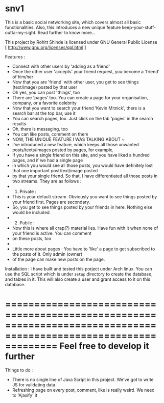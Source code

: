 snv1
====

This is a basic social networking site, which covers almost all basic functionalities. Also, this introduces a new unique feature keep-your-stuff-outta-my-sight. Read further to know more...

This project by Rohitt Shinde is licensed under GNU General Public License [ http://www.gnu.org/licenses/gpl.html ]

Features :
  - Connect with other users by 'adding as a friend'
  - Once the other user 'accepts' your friend request, you become a 'friend' of him/her
  - Now that you are 'friend' with other user, you get to see things (text/image) posted by that user
  - Oh yes, you can post 'things', too
  - There are 'pages' too. You can create a page for your organisation, company, or a favorite celebrity
  - Now that you want to search your friend 'Kevin Mitnick', there is a search bar at the top bar, use it
  - You can search pages, too. Just click on the tab 'pages' in the search results 
  - Oh, there is messaging, too
  - You can like posts, comment on them
  - NOW, THE UNIQUE FEATURE I WAS TALKING ABOUT ~
  - I've introduced a new feature, which keeps all those unwanted posts/texts/images posted by pages, for example,
  - If you have a single friend on this site, and you have liked a hundred pages, and if we had a single page
  - in which you would see all those posts, you would have definitely lost that one important post/text/image posted
  - by that your single friend. So that, I have differentiated all those posts in two streams. They are as follows :
  - 1. Private :
  -   This is your default stream. Obviously you want to see things posted by your friend first. Pages are secondary.
  -   So, you get to see things posted by your friends in here. Nothing else would be included.
  - 2. Public :
  -   Now this is where all crap(?) material lies. Have fun with it when none of your friend is active. You can comment
  -   on these posts, too
  -   
  - Little more about pages : You have to 'like' a page to get subscribed to the posts of it. Only admin (owner)
  - of the page can make new posts on the page. 

Installation :
  I have built and tested this porject under Arch linux. You can use the SQL script which is under `setup` directory
  to create the database, and tables in it. This will also create a user and grant access to it on this database.
  
  
  
  =================================================================================================================
                                          Feel free to develop it further
  =================================================================================================================
  
  Things to do :
  - There is no single line of Java Script in this project. We've got to write JS for validating data
  - Refreshing page on every post, comment, like is really weird. We need to 'Ajaxify' it